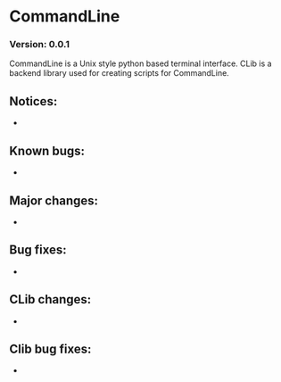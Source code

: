 # CommandLine
### Version: 0.0.1
CommandLine is a Unix style python based terminal interface. CLib is a backend library used for creating scripts for CommandLine. 

## Notices:
- 

## Known bugs:
- 

## Major changes:
- 

## Bug fixes:
- 

## CLib changes:
- 

## Clib bug fixes:
- 
